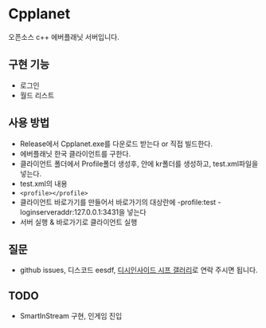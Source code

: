 # Cpplanet
 오픈소스 c++ 에버플래닛 서버입니다.
## 구현 기능
  - 로그인
  - 월드 리스트
## 사용 방법
  - Release에서 Cpplanet.exe를 다운로드 받는다 or 직접 빌드한다.
  - 에버플래닛 한국 클라이언트를 구한다.
  - 클라이언트 폴더에서 Profile폴더 생성후, 안에 kr폴더를 생성하고, test.xml파일을 넣는다.
  - test.xml의 내용
  - `<profile></profile>`
  - 클라이언트 바로가기를 만들어서 바로가기의 대상란에 -profile:test -loginserveraddr:127.0.0.1:3431을 넣는다
  - 서버 실행 & 바로가기로 클라이언트 실행
## 질문
  - github issues, 디스코드 eesdf, [디시인사이드 시프 갤러리](https://gall.dcinside.com/mgallery/board/lists?id=eesdf)로 연락 주시면 됩니다.
## TODO
  - SmartInStream 구현, 인게임 진입
